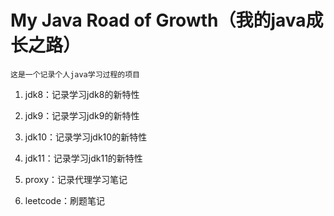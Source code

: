 # My Java Road of Growth（我的java成长之路）
    这是一个记录个人java学习过程的项目

1. jdk8：记录学习jdk8的新特性

2. jdk9：记录学习jdk9的新特性

3. jdk10：记录学习jdk10的新特性

4. jdk11：记录学习jdk11的新特性

5. proxy：记录代理学习笔记

7. leetcode：刷题笔记